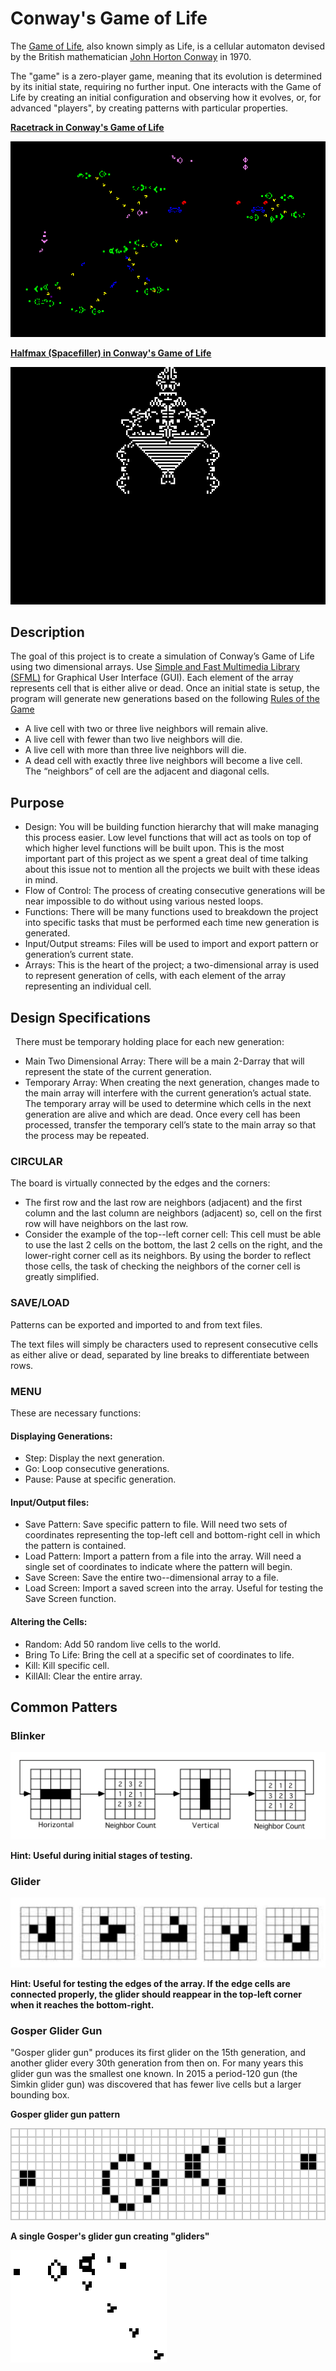 # Conway's Game of Life

The [Game of Life](https://en.wikipedia.org/wiki/Conway%27s_Game_of_Life), also known simply as Life, is a cellular automaton devised by the British mathematician [John Horton Conway](https://en.wikipedia.org/wiki/John_Horton_Conway) in 1970.

The "game" is a zero-player game, meaning that its evolution is determined by its initial state, requiring no further input. One interacts with the Game of Life by creating an initial configuration and observing how it evolves, or, for advanced "players", by creating patterns with particular properties.

**[Racetrack in Conway's Game of Life](https://en.wikipedia.org/wiki/File:Colour_coded_racetrack.gif)**

![Screenshot](./images/Color_coded_racetrack_large_channel.gif)

**[Halfmax (Spacefiller) in Conway's Game of Life](https://imgur.com/gallery/7ois83S)**

![Screenshot](./images/Halfmax.gif)

## Description

The goal of this project is to create a simulation of Conway’s Game of Life using two dimensional arrays. Use [Simple and Fast Multimedia Library (SFML)](https://www.youtube.com/playlist?list=PLHJE4y54mpC5j_x90UkuoMZOdmmL9-_rg) for Graphical User Interface (GUI). Each element of the array represents cell that is either alive or dead. Once an initial state is setup, the program will generate new generations based on the following [Rules of the Game](./docs/description.pdf)
 
- A live cell with two or three live neighbors will remain alive.
- A live cell with fewer than two live neighbors will die.
- A live cell with more than three live neighbors will die.
- A dead cell with exactly three live neighbors will become a live cell.
 
The “neighbors” of cell are the adjacent and diagonal cells.

## Purpose

- Design: You will be building function hierarchy that will make managing this process easier. Low level functions that will act as tools on top of which higher level functions will be built upon. This is the most important part of this project as we spent a great deal of time talking about this issue not to mention all the projects we built with these ideas in mind.
- Flow of Control: The process of creating consecutive generations will be near impossible to do without using various nested loops.
- Functions: There will be many functions used to breakdown the project into specific tasks that must be performed each time new generation is generated.
- Input/Output streams: Files will be used to import and export pattern or generation’s current state.
- Arrays: This is the heart of the project; a two-dimensional array is used to represent generation of cells, with each element of the array representing an individual cell.

## Design Specifications
 
There must be temporary holding place for each new generation:
 
- Main Two Dimensional Array: There will be a main 2-Darray that will represent the state of the current generation.
- Temporary Array: When creating the next generation, changes made to the main array will interfere with the current generation’s actual state. The temporary array will be used to determine which cells in the next generation are alive and which are dead. Once every cell has been processed, transfer the temporary cell’s state to the main array so that the process may be repeated.

### CIRCULAR

The board is virtually connected by the edges and the corners:
- The first row and the last row are neighbors (adjacent) and the first column and the last column are neighbors (adjacent) so, cell on the first row will have neighbors on the last row.
- Consider the example of the top-­-left corner cell: This cell must be able to use the last 2 cells on the bottom, the last 2 cells on the right, and the lower-right corner cell as its neighbors. By using the border to reflect those cells, the task of checking the neighbors of the corner cell is greatly simplified.

### SAVE/LOAD
Patterns can be exported and imported to and from text files.

The text files will simply be characters used to represent consecutive cells as either alive or dead, separated by line breaks to differentiate between rows.
 

### MENU
These are necessary functions:
#### Displaying Generations:
- Step: Display the next generation.
- Go: Loop consecutive generations.
- Pause: Pause at specific generation.
 
#### Input/Output files:
- Save Pattern: Save specific pattern to file. Will need two sets of coordinates representing the top-left cell and bottom-right cell in which the pattern is contained.
- Load Pattern: Import a pattern from a file into the array. Will need a single set of coordinates to indicate where the pattern will begin.
- Save Screen: Save the entire two-­-dimensional array to a file.
- Load Screen: Import a saved screen into the array. Useful for testing the Save Screen function.
 
#### Altering the Cells:
- Random: Add 50 random live cells to the world.
- Bring To Life: Bring the cell at a specific set of coordinates to life.
- Kill: Kill specific cell.
- KillAll: Clear the entire array.

## Common Patters
### Blinker

![Screenshot](./images/blinker.png)

**Hint: Useful during initial stages of testing.**
 
### Glider

![Screenshot](./images/glider.png)

**Hint: Useful for testing the edges of the array. If the edge cells are connected properly, the glider should reappear in the top-left corner when it reaches the bottom-right.**

### Gosper Glider Gun

"Gosper glider gun" produces its first glider on the 15th generation, and another glider every 30th generation from then on. For many years this glider gun was the smallest one known. In 2015 a period-120 gun (the Simkin glider gun) was discovered that has fewer live cells but a larger bounding box.

**Gosper glider gun pattern**

![Screenshot](./images/glider_gun.png)

**A single Gosper's glider gun creating "gliders"**

![Screenshot](./images/Gospers_glider_gun.gif)
